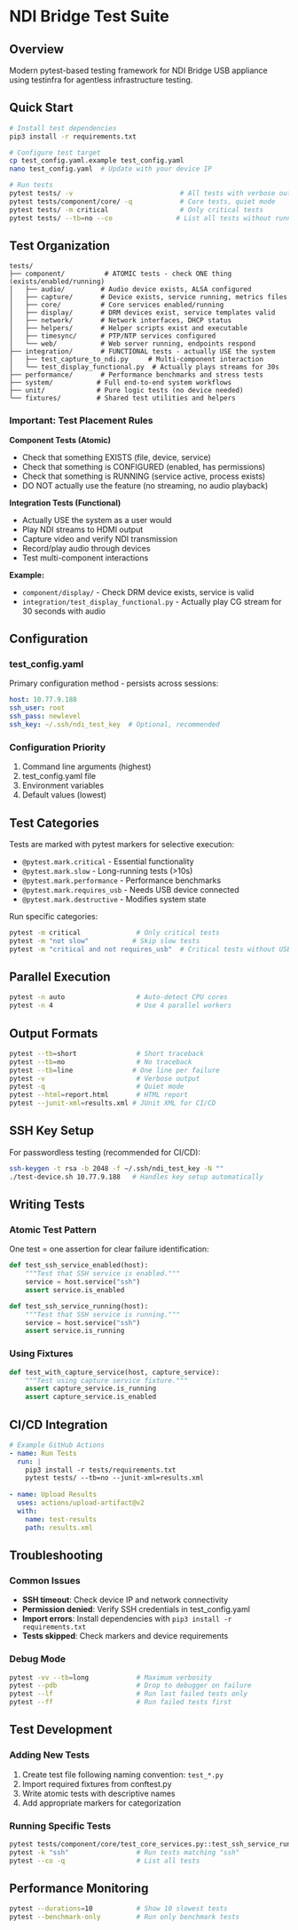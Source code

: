 # NDI Bridge Test Suite

## Overview
Modern pytest-based testing framework for NDI Bridge USB appliance using testinfra for agentless infrastructure testing.

## Quick Start

```bash
# Install test dependencies
pip3 install -r requirements.txt

# Configure test target
cp test_config.yaml.example test_config.yaml
nano test_config.yaml  # Update with your device IP

# Run tests
pytest tests/ -v                           # All tests with verbose output
pytest tests/component/core/ -q            # Core tests, quiet mode
pytest tests/ -m critical                  # Only critical tests
pytest tests/ --tb=no --co                # List all tests without running
```

## Test Organization

```
tests/
├── component/          # ATOMIC tests - check ONE thing (exists/enabled/running)
│   ├── audio/         # Audio device exists, ALSA configured
│   ├── capture/       # Device exists, service running, metrics files
│   ├── core/          # Core services enabled/running
│   ├── display/       # DRM devices exist, service templates valid
│   ├── network/       # Network interfaces, DHCP status
│   ├── helpers/       # Helper scripts exist and executable
│   ├── timesync/      # PTP/NTP services configured
│   └── web/           # Web server running, endpoints respond
├── integration/       # FUNCTIONAL tests - actually USE the system
│   ├── test_capture_to_ndi.py     # Multi-component interaction
│   └── test_display_functional.py  # Actually plays streams for 30s
├── performance/       # Performance benchmarks and stress tests
├── system/           # Full end-to-end system workflows
├── unit/             # Pure logic tests (no device needed)
└── fixtures/         # Shared test utilities and helpers
```

### Important: Test Placement Rules

**Component Tests (Atomic)**
- Check that something EXISTS (file, device, service)
- Check that something is CONFIGURED (enabled, has permissions)
- Check that something is RUNNING (service active, process exists)
- DO NOT actually use the feature (no streaming, no audio playback)

**Integration Tests (Functional)**
- Actually USE the system as a user would
- Play NDI streams to HDMI output
- Capture video and verify NDI transmission
- Record/play audio through devices
- Test multi-component interactions

**Example:**
- `component/display/` - Check DRM device exists, service is valid
- `integration/test_display_functional.py` - Actually play CG stream for 30 seconds with audio

## Configuration

### test_config.yaml
Primary configuration method - persists across sessions:
```yaml
host: 10.77.9.188
ssh_user: root
ssh_pass: newlevel
ssh_key: ~/.ssh/ndi_test_key  # Optional, recommended
```

### Configuration Priority
1. Command line arguments (highest)
2. test_config.yaml file
3. Environment variables
4. Default values (lowest)

## Test Categories

Tests are marked with pytest markers for selective execution:

- `@pytest.mark.critical` - Essential functionality
- `@pytest.mark.slow` - Long-running tests (>10s)
- `@pytest.mark.performance` - Performance benchmarks
- `@pytest.mark.requires_usb` - Needs USB device connected
- `@pytest.mark.destructive` - Modifies system state

Run specific categories:
```bash
pytest -m critical              # Only critical tests
pytest -m "not slow"           # Skip slow tests
pytest -m "critical and not requires_usb"  # Critical tests without USB
```

## Parallel Execution

```bash
pytest -n auto                  # Auto-detect CPU cores
pytest -n 4                     # Use 4 parallel workers
```

## Output Formats

```bash
pytest --tb=short               # Short traceback
pytest --tb=no                  # No traceback
pytest --tb=line               # One line per failure
pytest -v                       # Verbose output
pytest -q                       # Quiet mode
pytest --html=report.html       # HTML report
pytest --junit-xml=results.xml # JUnit XML for CI/CD
```

## SSH Key Setup

For passwordless testing (recommended for CI/CD):
```bash
ssh-keygen -t rsa -b 2048 -f ~/.ssh/ndi_test_key -N ""
./test-device.sh 10.77.9.188   # Handles key setup automatically
```

## Writing Tests

### Atomic Test Pattern
One test = one assertion for clear failure identification:

```python
def test_ssh_service_enabled(host):
    """Test that SSH service is enabled."""
    service = host.service("ssh")
    assert service.is_enabled

def test_ssh_service_running(host):
    """Test that SSH service is running."""
    service = host.service("ssh")
    assert service.is_running
```

### Using Fixtures
```python
def test_with_capture_service(host, capture_service):
    """Test using capture service fixture."""
    assert capture_service.is_running
    assert capture_service.is_enabled
```

## CI/CD Integration

```yaml
# Example GitHub Actions
- name: Run Tests
  run: |
    pip3 install -r tests/requirements.txt
    pytest tests/ --tb=no --junit-xml=results.xml
    
- name: Upload Results
  uses: actions/upload-artifact@v2
  with:
    name: test-results
    path: results.xml
```

## Troubleshooting

### Common Issues
- **SSH timeout**: Check device IP and network connectivity
- **Permission denied**: Verify SSH credentials in test_config.yaml
- **Import errors**: Install dependencies with `pip3 install -r requirements.txt`
- **Tests skipped**: Check markers and device requirements

### Debug Mode
```bash
pytest -vv --tb=long            # Maximum verbosity
pytest --pdb                    # Drop to debugger on failure
pytest --lf                     # Run last failed tests only
pytest --ff                     # Run failed tests first
```

## Test Development

### Adding New Tests
1. Create test file following naming convention: `test_*.py`
2. Import required fixtures from conftest.py
3. Write atomic tests with descriptive names
4. Add appropriate markers for categorization

### Running Specific Tests
```bash
pytest tests/component/core/test_core_services.py::test_ssh_service_running
pytest -k "ssh"                 # Run tests matching "ssh"
pytest --co -q                  # List all tests
```

## Performance Monitoring

```bash
pytest --durations=10           # Show 10 slowest tests
pytest --benchmark-only         # Run only benchmark tests
```